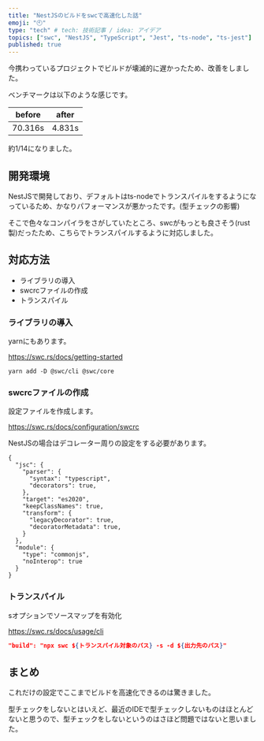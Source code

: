 ```yaml
---
title: "NestJSのビルドをswcで高速化した話"
emoji: "🕙"
type: "tech" # tech: 技術記事 / idea: アイデア
topics: ["swc", "NestJS", "TypeScript", "Jest", "ts-node", "ts-jest"]
published: true
---
```


今携わっているプロジェクトでビルドが壊滅的に遅かったため、改善をしました。

ベンチマークは以下のような感じです。

|before|after|
|---|---|
|70.316s|4.831s

約1/14になりました。

## 開発環境

NestJSで開発しており、デフォルトはts-nodeでトランスパイルをするようになっているため、かなりパフォーマンスが悪かったです。(型チェックの影響)

そこで色々なコンパイラをさがしていたところ、swcがもっとも良さそう(rust製)だったため、こちらでトランスパイルするように対応しました。

## 対応方法

- ライブラリの導入
- swcrcファイルの作成
- トランスパイル

### ライブラリの導入

yarnにもあります。

https://swc.rs/docs/getting-started

```shell
yarn add -D @swc/cli @swc/core
```

### swcrcファイルの作成

設定ファイルを作成します。

https://swc.rs/docs/configuration/swcrc

NestJSの場合はデコレーター周りの設定をする必要があります。

```json:.swcrc
{
  "jsc": {
    "parser": {
      "syntax": "typescript",
      "decorators": true,
    },
    "target": "es2020",
    "keepClassNames": true,
    "transform": {
      "legacyDecorator": true,
      "decoratorMetadata": true,
    }
  },
  "module": {
    "type": "commonjs",
    "noInterop": true
  }
}
```

### トランスパイル

sオプションでソースマップを有効化

https://swc.rs/docs/usage/cli

```json:package.json
"build": "npx swc ${トランスパイル対象のパス} -s -d ${出力先のパス}"
```

## まとめ

これだけの設定でここまでビルドを高速化できるのは驚きました。

型チェックをしないとはいえど、最近のIDEで型チェックしないものはほとんどないと思うので、型チェックをしないというのはさほど問題ではないと思いました。